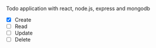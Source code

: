  Todo application with react, node.js, express and mongodb 
 
 - [x] Create
 - [ ] Read
 - [ ] Update
 - [ ] Delete 